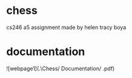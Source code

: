 # chess
cs246 a5 assignment
made by helen tracy boya
# documentation
![webpage1](.\Chess/ Documentation/ .pdf)

